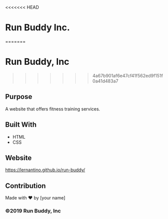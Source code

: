 <<<<<<< HEAD
# Run Buddy Inc.
=======
# Run Buddy, Inc
>>>>>>> 4a67b901af6e47cf41f562ed9f151f0a41d483a7

## Purpose
A website that offers fitness training services. 

## Built With
* HTML
* CSS

## Website
https://lernantino.github.io/run-buddy/

## Contribution
Made with ❤️ by [your name]

### ©️2019 Run Buddy, Inc 

